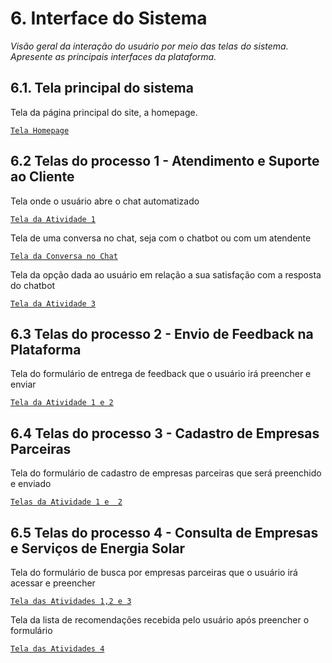 
# 6. Interface do Sistema

_Visão geral da interação do usuário por meio das telas do sistema. Apresente as principais interfaces da plataforma._

## 6.1. Tela principal do sistema

Tela da página principal do site, a homepage.

[`Tela Homepage`](images/PrototipoTelas/homePage.png)


## 6.2 Telas do processo 1 - Atendimento e Suporte ao Cliente

Tela onde o usuário abre o chat automatizado

[`Tela da Atividade 1`](images/PrototipoTelas/ChatAutomatizado.png)

Tela de uma conversa no chat, seja com o chatbot ou com um atendente

[`Tela da Conversa no Chat`](images/PrototipoTelas/ChatConversa.png)

Tela da opção dada ao usuário em relação a sua satisfação com a resposta do chatbot

[`Tela da Atividade 3`](images/PrototipoTelas/ChatOpcao.png)

## 6.3 Telas do processo 2 - Envio de Feedback na Plataforma

Tela do formulário de entrega de feedback que o usuário irá preencher e enviar

[`Tela da Atividade 1 e 2`](images/PrototipoTelas/EntregaFeedback.jpeg)

## 6.4 Telas do processo 3 - Cadastro de Empresas Parceiras

Tela do formulário de cadastro de empresas parceiras que será preenchido e enviado

[`Telas da Atividade 1 e  2`](images/PrototipoTelas/CadastroEmpresaParceira.jpeg)

## 6.5 Telas do processo 4 - Consulta de Empresas e Serviços de Energia Solar

Tela do formulário de busca por empresas parceiras que o usuário irá acessar e preencher

[`Tela das Atividades 1,2 e 3`](images/PrototipoTelas/FormularioRecomendacao.jpeg)

Tela da lista de recomendações recebida pelo usuário após preencher o formulário

[`Tela das Atividades 4`](images/PrototipoTelas/ListaRecomendacao.jpeg)


